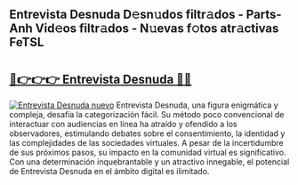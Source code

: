 ## Entrevista Desnuda D𝚎sn𝚞dos filtr𝚊dos - Parts-Anh Vid𝚎os filtr𝚊dos - N𝚞evas f𝚘tos atr𝚊ctivas FeTSL

# <h2><a href="http://mbboil0.tromn.icu/?c=Entrevista+Desnuda">🔗👉👉👉 Entrevista Desnuda 🔗🔗</a></h2>

[![Entrevista Desnuda nuevo](https://i.imgur.com/pEAQMta.gif)](http://mbboil0.tromn.icu/?c=Entrevista+Desnuda)
Entrevista Desnuda, una figura enigmática y compleja, desafía la categorización fácil. Su método poco convencional de interactuar con audiencias en línea ha atraído y ofendido a los observadores, estimulando debates sobre el consentimiento, la identidad y las complejidades de las sociedades virtuales. A pesar de la incertidumbre de sus próximos pasos, su impacto en la comunidad virtual es significativo. Con una determinación inquebrantable y un atractivo innegable, el potencial de Entrevista Desnuda en el ámbito digital es ilimitado.
